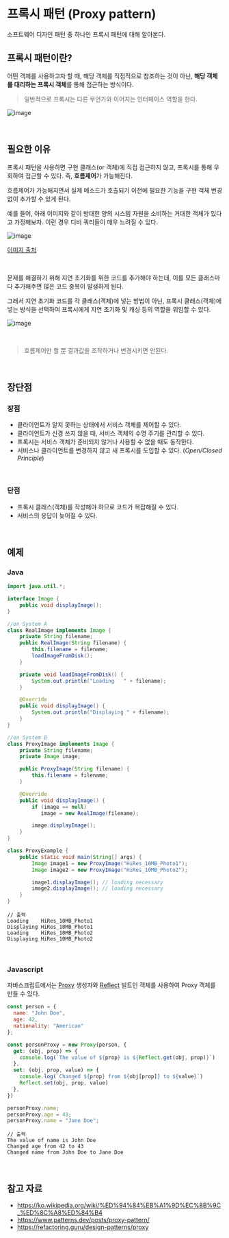 # 프록시 패턴 (Proxy pattern)

소프트웨어 디자인 패턴 중 하나인 프록시 패턴에 대해 알아본다.



## 프록시 패턴이란?

어떤 객체를 사용하고자 할 때, 해당 객체를 직접적으로 참조하는 것이 아닌, 
**해당 객체를 대리하는 프록시 객체**를 통해 접근하는 방식이다.

> 일반적으로 프록시는 다른 무언가와 이어지는 인터페이스 역할을 한다.
>

![image](https://user-images.githubusercontent.com/70627979/213902347-0f5aefb3-3d54-4e70-9504-ad7a69d9f394.png)

<br>

## 필요한 이유

프록시 패턴을 사용하면 구현 클래스(or 객체)에 직접 접근하지 않고, 프록시를 통해 우회하여 접근할 수 있다. 즉, **흐름제어**가 가능해진다.

흐름제어가 가능해지면서 실제 메소드가 호출되기 이전에 필요한 기능을 구현 객체 변경없이 추가할 수 있게 된다.

예를 들어, 아래 이미지와 같이 방대한 양의 시스템 자원을 소비하는 거대한 객체가 있다고 가정해보자.
이런 경우 디비 쿼리들이 매우 느려질 수 있다.

![image](https://user-images.githubusercontent.com/70627979/213903304-cc84dbfd-61bb-4d43-afd2-97e33c372be5.png)

[이미지 출처](https://refactoring.guru/design-patterns/proxy)

<br>

문제를 해결하기 위해 지연 초기화를 위한 코드를 추가해야 하는데, 이를 모든 클래스마다 추가해주면 많은 코드 중복이 발생하게 된다.

그래서 지연 초기화 코드를 각 클래스(객체)에 넣는 방법이 아닌, 프록시 클래스(객체)에 넣는 방식을 선택하여 프록시에게 지연 초기화 및 캐싱 등의 역할을 위임할 수 있다.

![image](https://user-images.githubusercontent.com/70627979/213903309-81f1c001-1579-482f-8583-623d35e6c9f7.png)

<br>

> 흐름제어만 할 뿐 결과값을 조작하거나 변경시키면 안된다.

<br>

## 장단점

### 장점

- 클라이언트가 알지 못하는 상태에서 서비스 객체를 제어할 수 있다.
- 클라이언트가 신경 쓰지 않을 때, 서비스 객체의 수명 주기를 관리할 수 있다.
- 프록시는 서비스 객체가 준비되지 않거나 사용할 수 없을 때도 동작한다.
- 서비스나 클라이언트를 변경하지 않고 새 프록시를 도입할 수 있다. (*Open/Closed Principle*)

<br>

### 단점

- 프록시 클래스(객체)를 작성해야 하므로 코드가 복잡해질 수 있다.
- 서비스의 응답이 늦어질 수 있다.

<br>

## 예제

### Java

```java
import java.util.*;

interface Image {
    public void displayImage();
}

//on System A
class RealImage implements Image {
    private String filename;
    public RealImage(String filename) {
        this.filename = filename;
        loadImageFromDisk();
    }

    private void loadImageFromDisk() {
        System.out.println("Loading   " + filename);
    }

    @Override
    public void displayImage() {
        System.out.println("Displaying " + filename);
    }
}

//on System B
class ProxyImage implements Image {
    private String filename;
    private Image image;

    public ProxyImage(String filename) {
        this.filename = filename;
    }

    @Override
    public void displayImage() {
        if (image == null)
           image = new RealImage(filename);

        image.displayImage();
    }
}

class ProxyExample {
    public static void main(String[] args) {
        Image image1 = new ProxyImage("HiRes_10MB_Photo1");
        Image image2 = new ProxyImage("HiRes_10MB_Photo2");

        image1.displayImage(); // loading necessary
        image2.displayImage(); // loading necessary
    }
}
```

```
// 출력
Loading    HiRes_10MB_Photo1
Displaying HiRes_10MB_Photo1
Loading    HiRes_10MB_Photo2
Displaying HiRes_10MB_Photo2
```

<br>

### Javascript

자바스크립트에서는 [Proxy](https://developer.mozilla.org/en-US/docs/Web/JavaScript/Reference/Global_Objects/Proxy) 생성자와 [Reflect](https://developer.mozilla.org/ko/docs/Web/JavaScript/Reference/Global_Objects/Reflect) 빌트인 객체를 사용하여 Proxy 객체를 만들 수 있다.

```js
const person = {
  name: "John Doe",
  age: 42,
  nationality: "American"
};

const personProxy = new Proxy(person, {
  get: (obj, prop) => {
    console.log(`The value of ${prop} is ${Reflect.get(obj, prop)}`)
  },
  set: (obj, prop, value) => {
    console.log(`Changed ${prop} from ${obj[prop]} to ${value}`)
    Reflect.set(obj, prop, value)
  },
})

personProxy.name;
personProxy.age = 43;
personProxy.name = "Jane Doe";
```

```
// 출력
The value of name is John Doe 
Changed age from 42 to 43 
Changed name from John Doe to Jane Doe 
```

<br>

## 참고 자료

- https://ko.wikipedia.org/wiki/%ED%94%84%EB%A1%9D%EC%8B%9C_%ED%8C%A8%ED%84%B4
- https://www.patterns.dev/posts/proxy-pattern/
- https://refactoring.guru/design-patterns/proxy